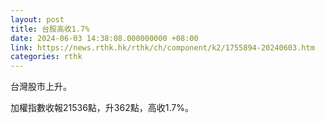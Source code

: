 ```yaml
---
layout: post
title: 台股高收1.7%
date: 2024-06-03 14:38:08.000000000 +08:00
link: https://news.rthk.hk/rthk/ch/component/k2/1755894-20240603.htm
categories: rthk
---
```


台灣股市上升。

加權指數收報21536點，升362點，高收1.7%。
